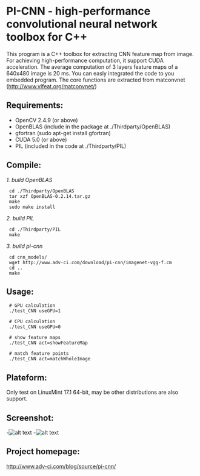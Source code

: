 # PI-CNN - high-performance convolutional neural network toolbox for C++

This program is a C++ toolbox for extracting CNN feature map from image. For achieving high-performance computation, it support CUDA acceleration. The average computation of 3 layers feature maps of a 640x480 image is 20 ms. You can easly integrated the code to you embedded program. The core functions are extracted from matconvnet (http://www.vlfeat.org/matconvnet/)


## Requirements:
* OpenCV 2.4.9 (or above)
* OpenBLAS (include in the package at ./Thirdparty/OpenBLAS)
* gfortran (sudo apt-get install gfortran)
* CUDA 5.0 (or above)
* PIL (included in the code at ./Thirdparty/PIL)

## Compile:

*1. build OpenBLAS*

```
 cd ./Thirdparty/OpenBLAS
 tar xzf OpenBLAS-0.2.14.tar.gz
 make 
 sudo make install
```

*2. build PIL*
```
 cd ./Thirdparty/PIL
 make
```

*3. build pi-cnn*
```
 cd cnn_models/
 wget http://www.adv-ci.com/download/pi-cnn/imagenet-vgg-f.cm 
 cd ..
 make
```



## Usage:

```
 # GPU calculation
 ./test_CNN useGPU=1

 # CPU calculation
 ./test_CNN useGPU=0

 # show feature maps
 ./test_CNN act=showFeatureMap

 # match feature points
 ./test_CNN act=matchWholeImage
```

## Plateform:
Only test on LinuxMint 17.1 64-bit, may be other distributions are also support. 


## Screenshot:
-![alt text](http://www.adv-ci.com/blog/wp-content/uploads/2015/09/screenshot_2-275x300.png "Screenshot 1")
-![alt text](http://www.adv-ci.com/blog/wp-content/uploads/2015/09/screenshot_1-1024x559.png "Screenshot 2")



## Project homepage:
http://www.adv-ci.com/blog/source/pi-cnn/
 

